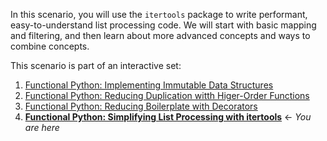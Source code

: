 In this scenario, you will use the `itertools` package to write performant,
easy-to-understand list processing code. We will start with basic mapping and
filtering, and then learn about more advanced concepts and ways to combine
concepts.

This scenario is part of an interactive set:
1. [Functional Python: Implementing Immutable Data Structures](https://learning.oreilly.com/scenarios/-/9781492094838)
2. [Functional Python: Reducing Duplication witth Higer-Order Functions](https://learning.oreilly.com/scenarios/-/9781492094845)
3. [Functional Python: Reducing Boilerplate with Decorators](https://learning.oreilly.com/scenarios/-/9781492094852)
4. **[Functional Python: Simplifying List Processing with itertools](https://learning.oreilly.com/scenarios/-/9781492094869)** &#8592; *You are here*
